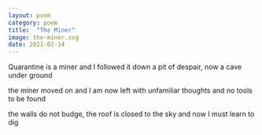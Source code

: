 ```yaml
---
layout: poem
category: poem
title:  "The Miner"
image: the-miner.svg
date: 2021-02-14
---
```


Quarantine is a miner and I followed it down
a pit of despair, now a cave under ground

the miner moved on and I am now left
with unfamiliar thoughts and no tools to be found

the walls do not budge, the roof is closed to the sky
and now I must learn to dig
